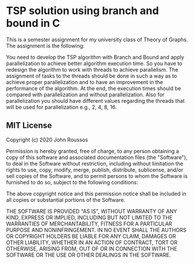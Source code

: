 # TSP solution using branch and bound in C

This is a semester assignment for my university class of Theory of Graphs.
The assignment is the following:


You need to develop the TSP algorithm with Branch and Bound and apply parallelization to achieve better algorithm execution time. So you have to redesign the algorithm to work with threads to achieve parallelism. The assignment of tasks to the threads should be done in such a way as to achieve proper parallelization and to have an improvement in the performance of the algorithm. At the end, the execution times should be compared with parallelization and without parallelization. Also for parallelization you should have different values ​​regarding the threads that will be used for parallelization e.g., 2, 4, 8, 16.

## MIT License

Copyright (c) 2020 John Roussos

Permission is hereby granted, free of charge, to any person obtaining a copy
of this software and associated documentation files (the "Software"), to deal
in the Software without restriction, including without limitation the rights
to use, copy, modify, merge, publish, distribute, sublicense, and/or sell
copies of the Software, and to permit persons to whom the Software is
furnished to do so, subject to the following conditions:

The above copyright notice and this permission notice shall be included in all
copies or substantial portions of the Software.

THE SOFTWARE IS PROVIDED "AS IS", WITHOUT WARRANTY OF ANY KIND, EXPRESS OR
IMPLIED, INCLUDING BUT NOT LIMITED TO THE WARRANTIES OF MERCHANTABILITY,
FITNESS FOR A PARTICULAR PURPOSE AND NONINFRINGEMENT. IN NO EVENT SHALL THE
AUTHORS OR COPYRIGHT HOLDERS BE LIABLE FOR ANY CLAIM, DAMAGES OR OTHER
LIABILITY, WHETHER IN AN ACTION OF CONTRACT, TORT OR OTHERWISE, ARISING FROM,
OUT OF OR IN CONNECTION WITH THE SOFTWARE OR THE USE OR OTHER DEALINGS IN THE
SOFTWARE.
